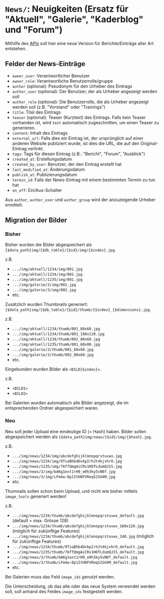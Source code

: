 # `News/`: Neuigkeiten (Ersatz für "Aktuell", "Galerie", "Kaderblog" und "Forum")

Mithilfe des [APIs](../Api/README.md) soll hier eine neue Version für Berichte/Einträge aller Art entstehen.

## Felder der News-Einträge

- `owner_user`: Verantwortlicher Benutzer
- `owner_role`: Verantwortliche Benutzerrolle/gruppe
- `author` (optional): Pseudonym für den Urheber des Eintrags
- `author_user` (optional): Der Benutzer, der als Urheber angezeigt werden soll
- `author_role` (optional): Die Benutzerrolle, die als Urheber angezeigt werden soll (z.B. "Vorstand" oder "Trainings")
- `title`: Titel des Eintrags
- `teaser` (optional): Teaser (Kurztext) des Eintrags. Falls kein Teaser vorhanden ist, wird `text` automatisch zugeschnitten, um einen Teaser zu generieren.
- `content`: Inhalt des Eintrags
- `external_url`: Falls dies ein Eintrag ist, der ursprünglich auf einer anderen Website publiziert wurde, ist dies die URL, die auf den Original-Eintrag verlinkt.
- `tags`: Tags für diesen Eintrag (z.B.: "Bericht", "Forum", "Ausblick")
- `created_at`: Erstellungsdatum
- `created_by_user`: Benutzer, der den Eintrag erstellt hat
- `last_modified_at`: Änderungsdatum
- `publish_at`: Publizierungsdatum
- `termin_id`: Falls der News-Eintrag mit einem bestimmten Termin zu tun hat
- `on_off`: Ein/Aus-Schalter

Aus `author`, `author_user` und `author_group` wird der anzuzeigende Urheber ermittelt.

## Migration der Bilder

### Bisher

Bisher wurden die Bilder abgespeichert als `{$data_path}img/{$db_table}/{$id}/img/{$index}.jpg`.

z.B.
- `.../img/aktuell/1234/img/001.jpg`
- `.../img/aktuell/1234/img/002.jpg`
- `.../img/aktuell/1235/img/001.jpg`
- `.../img/galerie/3/img/001.jpg`
- `.../img/galerie/3/img/002.jpg`
- etc.

Zusätzlich wurden Thumbnails generiert: `{$data_path}img/{$db_table}/{$id}/thumb/{$index}_{$dimensions}.jpg`.

z.B.
- `.../img/aktuell/1234/thumb/001_80x60.jpg`
- `.../img/aktuell/1234/thumb/001_160x120.jpg`
- `.../img/aktuell/1234/thumb/002_80x60.jpg`
- `.../img/aktuell/1235/thumb/001_60x80.jpg`
- `.../img/galerie/3/thumb/001_80x60.jpg`
- `.../img/galerie/3/thumb/002_80x60.jpg`
- etc.

Eingebunden wurden Bilder als `<BILD{$index}>`.

z.B.
- `<BILD1>`
- `<BILD2>`

Bei Galerien wurden automatisch alle Bilder angezeigt, die im entsprechenden Ordner abgespeichert waren.

### Neu

Neu soll jeder Upload eine eindeutige ID (= Hash) haben. Bilder sollen abgespeichert werden als `{$data_path}img/news/{$id}/img/{$hash}.jpg`.

z.B.
- `.../img/news/1234/img/abcdefghijklmnopqrstuvwx.jpg`
- `.../img/news/1234/img/9TsaBhb4DvkpIrhJt4kjvhrO.jpg`
- `.../img/news/1235/img/76ffQmgAiCRv1HOTLdumQJIS.jpg`
- `.../img/news/3/img/bAKg1ext1rH9_e0h3ky5vN0f.jpg`
- `.../img/news/3/img/LFm4w-0p1ItH0FVReqS2SU4M.jpg`
- etc.

Thumnails sollen schon beim Upload, und nicht wie bisher mittels `image_tools` generiert werden!

z.B.
- `.../img/news/1234/thumb/abcdefghijklmnopqrstuvwx_default.jpg` (default = max. Grösse 128)
- `.../img/news/1234/thumb/abcdefghijklmnopqrstuvwx_160x120.jpg` (möglich für zukünftige Features)
- `.../img/news/1234/thumb/abcdefghijklmnopqrstuvwx_240.jpg` (möglich für zukünftige Features)
- `.../img/news/1234/thumb/9TsaBhb4DvkpIrhJt4kjvhrO_default.jpg`
- `.../img/news/1235/thumb/76ffQmgAiCRv1HOTLdumQJIS_default.jpg`
- `.../img/news/3/thumb/bAKg1ext1rH9_e0h3ky5vN0f_default.jpg`
- `.../img/news/3/thumb/LFm4w-0p1ItH0FVReqS2SU4M_default.jpg`
- etc.

Bei Galerien muss das Feld `image_ids` genutzt werden.

Die Unterscheidung, ob das alte oder das neue System verwendet werden soll, soll anhand des Feldes `image_ids` festgestellt werden.
